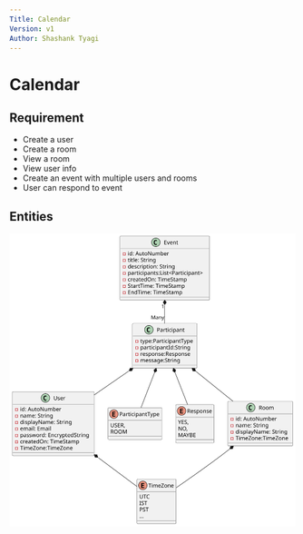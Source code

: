 ```yaml
---
Title: Calendar
Version: v1
Author: Shashank Tyagi
---
```

# Calendar

## Requirement
- Create a user
- Create a room
- View a room
- View user info
- Create an event with multiple users and rooms
- User can respond to event 

## Entities 

![Entities](Entities.svg)